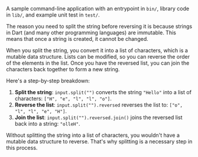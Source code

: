 A sample command-line application with an entrypoint in `bin/`, library code
in `lib/`, and example unit test in `test/`.

The reason you need to split the string before reversing it is because strings in Dart (and many other programming languages) are immutable. This means that once a string is created, it cannot be changed. 

When you split the string, you convert it into a list of characters, which is a mutable data structure. Lists can be modified, so you can reverse the order of the elements in the list. Once you have the reversed list, you can join the characters back together to form a new string.

Here's a step-by-step breakdown:
1. **Split the string**: `input.split("")` converts the string `"Hello"` into a list of characters: `["H", "e", "l", "l", "o"]`.
2. **Reverse the list**: `input.split("").reversed` reverses the list to: `["o", "l", "l", "e", "H"]`.
3. **Join the list**: `input.split("").reversed.join()` joins the reversed list back into a string: `"olleH"`.

Without splitting the string into a list of characters, you wouldn't have a mutable data structure to reverse. That's why splitting is a necessary step in this process.